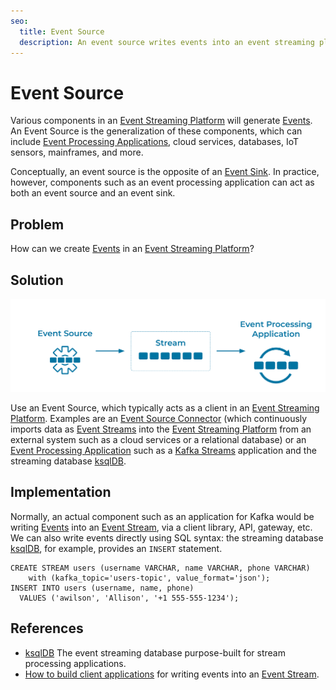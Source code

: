 ```yaml
---
seo:
  title: Event Source
  description: An event source writes events into an event streaming platform.
---
```


# Event Source 
Various components in an [Event Streaming Platform](../event-stream/event-streaming-platform.md) will generate [Events](../event/event.md). An Event Source is the generalization of these components, which can include [Event Processing Applications](../event-processing/event-processing-application.md), cloud services, databases, IoT sensors, mainframes, and more.

Conceptually, an event source is the opposite of an [Event Sink](../event-sink/event-sink.md). In practice, however, components such as an event processing application can act as both an event source and an event sink.

## Problem
How can we create [Events](../event/event.md) in an [Event Streaming Platform](../event-stream/event-streaming-platform.md)?

## Solution
![event-source](../img/event-source.svg)

Use an Event Source, which typically acts as a client in an [Event Streaming Platform](../event-stream/event-streaming-platform.md). Examples are an [Event Source Connector](../event-source/event-source-connector.md) (which continuously imports data as [Event Streams](../event-stream/event-stream.md) into the [Event Streaming Platform](../event-stream/event-streaming-platform.md) from an external system such as a cloud services or a relational database) or an [Event Processing Application](../event-processing/event-processing-application.md) such as a [Kafka Streams](https://docs.confluent.io/platform/current/streams/index.html) application and the streaming database [ksqlDB](https://ksqldb.io/).

## Implementation
Normally, an actual component such as an application for Kafka would be writing [Events](../event/event.md) into an [Event Stream](../event-stream/event-stream.md), via a client library, API, gateway, etc. We can also write events directly using SQL syntax: the streaming database [ksqlDB](https://ksqldb.io/), for example, provides an `INSERT` statement.
```
CREATE STREAM users (username VARCHAR, name VARCHAR, phone VARCHAR)
	with (kafka_topic='users-topic', value_format='json');
INSERT INTO users (username, name, phone)
  VALUES ('awilson', 'Allison', '+1 555-555-1234');
```

## References
* [ksqlDB](https://ksqldb.io/) The event streaming database purpose-built for stream processing applications.
* [How to build client applications](https://docs.confluent.io/cloud/current/client-apps/index.html) for writing events into an [Event Stream](../event-stream/event-stream.md).

